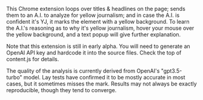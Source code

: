 This Chrome extension loops over titles & headlines on the page; sends them to an A.I. to analyze for yellow journalism; and in case the A.I. is confident it's YJ, it marks the element with a yellow background.
To learn the A.I.'s reasoning as to why it's yellow journalism, hover your mouse over the yellow background, and a text popup will give further explanation.

Note that this extension is still in early alpha.
You will need to generate an OpenAI API key and hardcode it into the source files. Check the top of content.js for details.

The quality of the analysis is currently derived from OpenAI's "gpt3.5-turbo" model. Lay tests have confirmed it to be mostly accurate in most cases, but it sometimes misses the mark. Results may not always be exactly reproducible, though they tend to converge.
